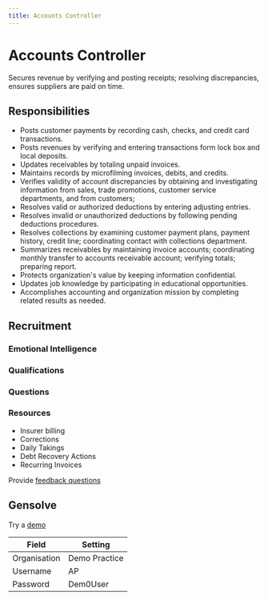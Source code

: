 ```yaml
---
title: Accounts Controller
---
```


# Accounts Controller

Secures revenue by verifying and posting receipts; resolving discrepancies, ensures suppliers are paid on time.

## Responsibilities

- Posts customer payments by recording cash, checks, and credit card transactions.
- Posts revenues by verifying and entering transactions form lock box and local deposits.
- Updates receivables by totaling unpaid invoices.
- Maintains records by microfilming invoices, debits, and credits.
- Verifies validity of account discrepancies by obtaining and investigating information from sales, trade promotions, customer service departments, and from customers;
- Resolves valid or authorized deductions by entering adjusting entries.
- Resolves invalid or unauthorized deductions by following pending deductions procedures.
- Resolves collections by examining customer payment plans, payment history, credit line; coordinating contact with collections department.
- Summarizes receivables by maintaining invoice accounts; coordinating monthly transfer to accounts receivable account; verifying totals; preparing report.
- Protects organization's value by keeping information confidential.
- Updates job knowledge by participating in educational opportunities.
- Accomplishes accounting and organization mission by completing related results as needed.

## Recruitment

### Emotional Intelligence

### Qualifications

### Questions

### Resources

- Insurer billing
- Corrections
- Daily Takings
- Debt Recovery Actions
- Recurring Invoices

Provide [feedback questions](./feedback-questions.md)

## Gensolve

Try a [demo](/journey/demo/)

| Field        | Setting       |
| ------------ | ------------- |
| Organisation | Demo Practice |
| Username     | AP            |
| Password     | Dem0User      |

